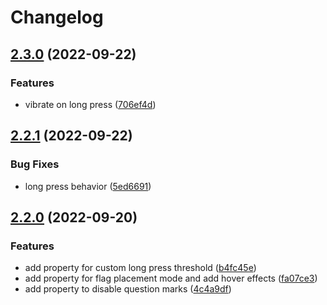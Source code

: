 # Changelog

## [2.3.0](https://github.com/manuelhenke/minesweeper-for-web/compare/v2.2.1...v2.3.0) (2022-09-22)


### Features

* vibrate on long press ([706ef4d](https://github.com/manuelhenke/minesweeper-for-web/commit/706ef4d719ac2bbb1533f02b99b270939ba565af))

## [2.2.1](https://github.com/manuelhenke/minesweeper-for-web/compare/v2.2.0...v2.2.1) (2022-09-22)


### Bug Fixes

* long press behavior ([5ed6691](https://github.com/manuelhenke/minesweeper-for-web/commit/5ed66919750a123bdba37ea50a67a6589542ec85))

## [2.2.0](https://github.com/manuelhenke/minesweeper-for-web/compare/v2.1.18...v2.2.0) (2022-09-20)


### Features

* add property for custom long press threshold ([b4fc45e](https://github.com/manuelhenke/minesweeper-for-web/commit/b4fc45ebd81fa1b4668115735900c3d388b44d29))
* add property for flag placement mode and add hover effects ([fa07ce3](https://github.com/manuelhenke/minesweeper-for-web/commit/fa07ce3691b15db780488becf3209989d1173dce))
* add property to disable question marks ([4c4a9df](https://github.com/manuelhenke/minesweeper-for-web/commit/4c4a9dfbc5da31d92b40a0260e4434963da4d591))

